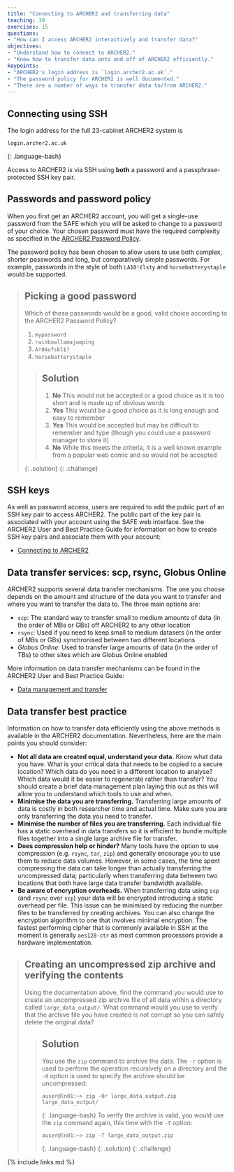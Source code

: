 ```yaml
---
title: "Connecting to ARCHER2 and transferring data"
teaching: 30
exercises: 15
questions:
- "How can I access ARCHER2 interactively and transfer data?"
objectives:
- "Understand how to connect to ARCHER2."
- "Know how to transfer data onto and off of ARCHER2 efficiently."
keypoints:
- "ARCHER2's login address is `login.archer2.ac.uk`."
- "The password policy for ARCHER2 is well documented."
- "There are a number of ways to transfer data to/from ARCHER2."
---
```


## Connecting using SSH

The login address for the full 23-cabinet ARCHER2 system is

```
login.archer2.ac.uk
```
{: .language-bash}

Access to ARCHER2 is via SSH using **both** a password and a passphrase-protected SSH key pair.

## Passwords and password policy

When you first get an ARCHER2 account, you will get a single-use password from the 
SAFE which you will be asked to change to a password of your choice. Your chosen 
password must have the required complexity as specified in the
[ARCHER2 Password Policy](https://www.archer2.ac.uk/about/policies/passwords_usernames.html).

The password policy has been chosen to allow users to use both complex, shorter passwords and
long, but comparatively simple passwords. For example, passwords in the style of both
`LA10!£lsty` and `horsebatterystaple` would be supported.

> ## Picking a good password
> Which of these passwords would be a good, valid choice according to the ARCHER2 Password
> Policy?
> 
> 1. `mypassword`
> 2. `rainbowllamajumping`
> 3. `A!94ufskl$?`
> 4. `horsebatterystaple`
> 
> > ## Solution
> >
> > 1. **No** This would not be accepted or a good choice as it is too short and is made up of obvious words
> > 2. **Yes** This would be a good choice as it is long enough and easy to remember
> > 3. **Yes** This would be accepted but may be difficult to remember and type (though you could use a password manager to store it)
> > 4. **No** While this meets the criteria, it is a well known example from a popular web comic and so would not be accepted
> >
> {: .solution}
{: .challenge}

## SSH keys

As well as password access, users are required to add the public part of an SSH key pair to access ARCHER2.
The public part of the key pair is associated with your account using the SAFE web interface.
See the ARCHER2 User and Best Practice Guide for information on how to create SSH key pairs
and associate them with your account:

* [Connecting to ARCHER2](https://docs.archer2.ac.uk/user-guide/connecting/)

## Data transfer services: scp, rsync, Globus Online

ARCHER2 supports several data transfer mechanisms. The one you choose depends
on the amount and structure of the data you want to transfer and where you want to transfer
the data to. The three main options are:

* `scp`: The standard way to transfer small to medium amounts of data (in the order of MBs or GBs) off ARCHER2 to any other location
* `rsync`: Used if you need to keep small to medium datasets (in the order of MBs or GBs) synchronised between two different locations
* *Globus Online*: Used to transfer large amounts of data (in the order of TBs) to other sites which are Globus Online enabled

More information on data transfer mechanisms can be found in the ARCHER2 User and Best Practice Guide:

* [Data management and transfer](https://docs.archer2.ac.uk/user-guide/data/)

## Data transfer best practice

Information on how to transfer data efficiently using the above methods is available in the ARCHER2 documentation. Nevertheless, here are the main points you should consider:

* **Not all data are created equal, understand your data.** Know what data you have. What is your
  critical data that needs to be copied to a secure location? Which data do you need in a different
  location to analyse? Which data would it be easier to regenerate rather than transfer? You should
  create a brief data management plan laying this out as this will allow you to understand which
  tools to use and when.
* **Minimise the data you are transferring.** Transferring large amounts of data is costly in both
  researcher time and actual time. Make sure you are only transferring the data you need to transfer.
* **Minimise the number of files you are transferring.** Each individual file has a static overhead in
  data transfers so it is efficient to bundle multiple files together into a single large
  archive file for transfer.
* **Does compression help or hinder?** Many tools have the option to use compression (e.g. `rsync`,
  `tar`, `zip`) and generally encourage you to use them to reduce data volumes. However, in some cases,
  the time spent compressing the data can take longer than actually transferring the uncompressed
  data; particularly when transferring data between two locations that both have large data transfer
  bandwidth available.
* **Be aware of encryption overheads.** When transferring data using `scp` (and `rsync` over `scp`)
  your data will be encrypted introducing a static overhead per file. This issue can be minimised by
  reducing the number files to be transferred by creating archives. You can also change the encryption
  algorithm to one that involves minimal encryption. The fastest performing cipher that is commonly 
  available in SSH at the moment is generally `aes128-ctr` as most common processors provide a
  hardware implementation.

> ## Creating an uncompressed zip archive and verifying the contents
> Using the documentation above, find the command you would use to create an uncompressed zip archive
> file of all data within a directory called `large_data_output/`. What command would you use to verify
> that the archive file you have created is not corrupt so you can safely delete the original data?
> > ## Solution
> > You use the `zip` command to archive the data. The `-r` option is used to perform the operation
> > recursively on a directory and the `-0` option is used to specify the archive should be uncompressed:
> > ```
> > auser@ln01:~> zip -0r large_data_output.zip large_data_output/
> > ```
> > {: .language-bash}
> > To verify the archive is valid, you would use the `zip` command again, this time with the `-T` 
> > option:
> > ```
> > auser@ln01:~> zip -T large_data_output.zip
> > ```
> > {: .language-bash}
> {: .solution}
{: .challenge}

{% include links.md %}

